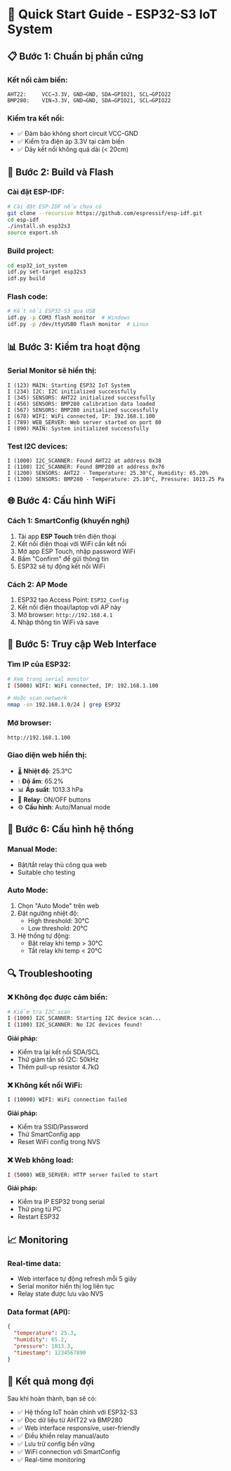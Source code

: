 # 🚀 Quick Start Guide - ESP32-S3 IoT System

## 📋 Bước 1: Chuẩn bị phần cứng

### Kết nối cảm biến:
```
AHT22:     VCC→3.3V, GND→GND, SDA→GPIO21, SCL→GPIO22
BMP280:    VIN→3.3V, GND→GND, SDA→GPIO21, SCL→GPIO22
```

### Kiểm tra kết nối:
- ✅ Đảm bảo không short circuit VCC-GND
- ✅ Kiểm tra điện áp 3.3V tại cảm biến
- ✅ Dây kết nối không quá dài (< 20cm)

## 🔧 Bước 2: Build và Flash

### Cài đặt ESP-IDF:
```bash
# Cài đặt ESP-IDF nếu chưa có
git clone --recursive https://github.com/espressif/esp-idf.git
cd esp-idf
./install.sh esp32s3
source export.sh
```

### Build project:
```bash
cd esp32_iot_system
idf.py set-target esp32s3
idf.py build
```

### Flash code:
```bash
# Kết nối ESP32-S3 qua USB
idf.py -p COM3 flash monitor  # Windows
idf.py -p /dev/ttyUSB0 flash monitor  # Linux
```

## 📊 Bước 3: Kiểm tra hoạt động

### Serial Monitor sẽ hiển thị:
```
I (123) MAIN: Starting ESP32 IoT System
I (234) I2C: I2C initialized successfully  
I (345) SENSORS: AHT22 initialized successfully
I (456) SENSORS: BMP280 calibration data loaded
I (567) SENSORS: BMP280 initialized successfully
I (678) WIFI: WiFi connected, IP: 192.168.1.100
I (789) WEB_SERVER: Web server started on port 80
I (890) MAIN: System initialized successfully
```

### Test I2C devices:
```
I (1000) I2C_SCANNER: Found AHT22 at address 0x38
I (1100) I2C_SCANNER: Found BMP280 at address 0x76
I (1200) SENSORS: AHT22 - Temperature: 25.30°C, Humidity: 65.20%
I (1300) SENSORS: BMP280 - Temperature: 25.10°C, Pressure: 1013.25 Pa
```

## 🌐 Bước 4: Cấu hình WiFi

### Cách 1: SmartConfig (khuyến nghị)
1. Tải app **ESP Touch** trên điện thoại
2. Kết nối điện thoại với WiFi cần kết nối
3. Mở app ESP Touch, nhập password WiFi
4. Bấm "Confirm" để gửi thông tin
5. ESP32 sẽ tự động kết nối WiFi

### Cách 2: AP Mode
1. ESP32 tạo Access Point: `ESP32_Config`
2. Kết nối điện thoại/laptop với AP này
3. Mở browser: `http://192.168.4.1`
4. Nhập thông tin WiFi và save

## 📱 Bước 5: Truy cập Web Interface

### Tìm IP của ESP32:
```bash
# Xem trong serial monitor
I (5000) WIFI: WiFi connected, IP: 192.168.1.100

# Hoặc scan network
nmap -sn 192.168.1.0/24 | grep ESP32
```

### Mở browser:
```
http://192.168.1.100
```

### Giao diện web hiển thị:
- 🌡️ **Nhiệt độ**: 25.3°C
- 💧 **Độ ẩm**: 65.2%  
- 📊 **Áp suất**: 1013.3 hPa
- 🔌 **Relay**: ON/OFF buttons
- ⚙️ **Cấu hình**: Auto/Manual mode

## 🔧 Bước 6: Cấu hình hệ thống

### Manual Mode:
- Bật/tắt relay thủ công qua web
- Suitable cho testing

### Auto Mode:
1. Chọn "Auto Mode" trên web
2. Đặt ngưỡng nhiệt độ:
   - High threshold: 30°C
   - Low threshold: 20°C
3. Hệ thống tự động:
   - Bật relay khi temp > 30°C
   - Tắt relay khi temp < 20°C

## 🔍 Troubleshooting

### ❌ Không đọc được cảm biến:
```bash
# Kiểm tra I2C scan
I (1000) I2C_SCANNER: Starting I2C device scan...
I (1100) I2C_SCANNER: No I2C devices found!
```
**Giải pháp:**
- Kiểm tra lại kết nối SDA/SCL
- Thử giảm tần số I2C: 50kHz
- Thêm pull-up resistor 4.7kΩ

### ❌ Không kết nối WiFi:
```bash
I (10000) WIFI: WiFi connection failed
```
**Giải pháp:**
- Kiểm tra SSID/Password
- Thử SmartConfig app
- Reset WiFi config trong NVS

### ❌ Web không load:
```bash
I (5000) WEB_SERVER: HTTP server failed to start
```
**Giải pháp:**
- Kiểm tra IP ESP32 trong serial
- Thử ping từ PC
- Restart ESP32

## 📈 Monitoring

### Real-time data:
- Web interface tự động refresh mỗi 5 giây
- Serial monitor hiển thị log liên tục
- Relay state được lưu vào NVS

### Data format (API):
```json
{
  "temperature": 25.3,
  "humidity": 65.2,
  "pressure": 1013.3,
  "timestamp": 1234567890
}
```

## 🎯 Kết quả mong đợi

Sau khi hoàn thành, bạn sẽ có:
- ✅ Hệ thống IoT hoàn chỉnh với ESP32-S3
- ✅ Đọc dữ liệu từ AHT22 và BMP280
- ✅ Web interface responsive, user-friendly
- ✅ Điều khiển relay manual/auto
- ✅ Lưu trữ config bền vững
- ✅ WiFi connection với SmartConfig
- ✅ Real-time monitoring 